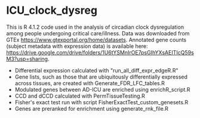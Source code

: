 # ICU_clock_dysreg
This is R 4.1.2 code used in the analysis of circadian clock dysregulation among people undergoing critical care/illness. Data was downloaded from GTEx https://www.gtexportal.org/home/datasets. Annotated gene counts (subject metadata with expression data) is available here: https://drive.google.com/drive/folders/1U6tYSMnIrOE7psGIhYXsAEITIcQ59sM3?usp=sharing.
<ul>
  <li>Differential expression calculated with "run_all_diff_expr_edgeR.R"</li>
  <li>Gene lists, such as those that are ubiquitously differentially expressed across tissues, are created with Generate_FDR_LFC_tables.R</li>
  <li>Modulated genes between AD-ICU are enriched using enrichR_script.R</li>
  <li>CCD and dCCD calculated with PermTissueTesting.R</li>
  <li>Fisher's exact test run with script FisherExactTest_custom_genesets.R</li>
  <li>Genes are preranked for enrichment using generate_rnk_file.R</li>
</ul>
